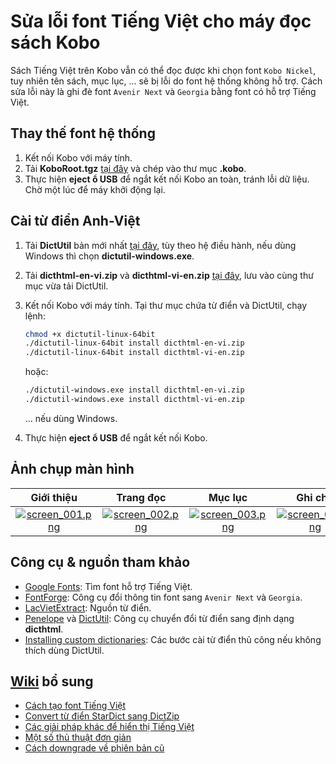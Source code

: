 # Sửa lỗi font Tiếng Việt cho máy đọc sách Kobo

Sách Tiếng Việt trên Kobo vẫn có thể đọc được khi chọn font `Kobo Nickel`, tuy nhiên tên sách, mục lục, ... sẽ bị lỗi do font hệ thống không hỗ trợ. Cách sửa lỗi này là ghi đè font `Avenir Next` và `Georgia` bằng font có hỗ trợ Tiếng Việt.

## Thay thế font hệ thống

1. Kết nối Kobo với máy tính.
2. Tải **KoboRoot.tgz** [tại đây](https://github.com/lelinhtinh/kobo-tieng-viet/releases/latest) và chép vào thư mục **.kobo**.
3. Thực hiện **eject ổ USB** để ngắt kết nối Kobo an toàn, tránh lỗi dữ liệu. Chờ một lúc để máy khởi động lại.

## Cài từ điển Anh-Việt

1. Tải **DictUtil** bản mới nhất [tại đây](https://github.com/pgaskin/dictutil/releases/latest), tùy theo hệ điều hành, nếu dùng Windows thì chọn **dictutil-windows.exe**.
2. Tải **dicthtml-en-vi.zip** và **dicthtml-vi-en.zip** [tại đây](https://github.com/lelinhtinh/kobo-tieng-viet/releases/tag/v0.4.0), lưu vào cùng thư mục vừa tải DictUtil.
3. Kết nối Kobo với máy tính. Tại thư mục chứa từ điển và DictUtil, chạy lệnh:

    ```bash
    chmod +x dictutil-linux-64bit
    ./dictutil-linux-64bit install dicthtml-en-vi.zip
    ./dictutil-linux-64bit install dicthtml-vi-en.zip
    ```

    hoặc:

    ```bash
    ./dictutil-windows.exe install dicthtml-en-vi.zip
    ./dictutil-windows.exe install dicthtml-vi-en.zip
    ```

    ... nếu dùng Windows.
4. Thực hiện **eject ổ USB** để ngắt kết nối Kobo.

## Ảnh chụp màn hình

|Giới thiệu|Trang đọc|Mục lục|Ghi chú|Tra từ điển|
|:-:|:-:|:-:|:-:|:-:|
|[![screen_001.png](./screenshot/screen_001.png)](./screenshot/screen_001.png)|[![screen_002.png](./screenshot/screen_002.png)](./screenshot/screen_002.png)|[![screen_003.png](./screenshot/screen_003.png)](./screenshot/screen_003.png)|[![screen_004.png](./screenshot/screen_004.png)](./screenshot/screen_004.png)|[![screen_005.png](./screenshot/screen_005.png)](./screenshot/screen_005.png)|

## Công cụ & nguồn tham khảo

- [Google Fonts](https://fonts.google.com/?category=Serif,Sans+Serif&subset=vietnamese&stylecount=4): Tìm font hỗ trợ Tiếng Việt.
- [FontForge](http://fontforge.github.io/): Công cụ đổi thông tin font sang `Avenir Next` và `Georgia`.
- [LacVietExtract](https://github.com/Meigyoku-Thmn/LacVietExtract/releases/latest): Nguồn từ điển.
- [Penelope](https://github.com/pettarin/penelope) và [DictUtil](https://github.com/pgaskin/dictutil): Công cụ chuyển đổi từ điển sang định dạng **dicthtml**.
- [Installing custom dictionaries](https://pgaskin.net/dictutil/dicthtml/install.html): Các bước cài từ điển thủ công nếu không thích dùng DictUtil.

## [Wiki](https://github.com/lelinhtinh/kobo-tieng-viet/wiki) bổ sung

- [Cách tạo font Tiếng Việt](https://github.com/lelinhtinh/kobo-tieng-viet/wiki/C%C3%A1ch-t%E1%BA%A1o-font-Ti%E1%BA%BFng-Vi%E1%BB%87t-cho-Kobo)
- [Convert từ điển StarDict sang DictZip](https://github.com/lelinhtinh/kobo-tieng-viet/wiki/T%E1%BB%B1-t%E1%BA%A1o-t%E1%BB%AB-%C4%91i%E1%BB%83n-cho-Kobo)
- [Các giải pháp khác để hiển thị Tiếng Việt](https://github.com/lelinhtinh/kobo-tieng-viet/wiki/C%C3%A1c-gi%E1%BA%A3i-ph%C3%A1p-kh%C3%A1c-%C4%91%E1%BB%83-hi%E1%BB%83n-th%E1%BB%8B-Ti%E1%BA%BFng-Vi%E1%BB%87t-tr%C3%AAn-Kobo)
- [Một số thủ thuật đơn giản](https://github.com/lelinhtinh/kobo-tieng-viet/wiki/M%E1%BB%99t-s%E1%BB%91-th%E1%BB%A7-thu%E1%BA%ADt-%C4%91%C6%A1n-gi%E1%BA%A3n-cho-Kobo)
- [Cách downgrade về phiên bản cũ](https://github.com/lelinhtinh/kobo-tieng-viet/wiki/H%C6%B0%E1%BB%9Bng-d%E1%BA%ABn-h%E1%BA%A1-c%E1%BA%A5p-Kobo-v%E1%BB%81-phi%C3%AAn-b%E1%BA%A3n-c%C5%A9-h%C6%A1n)
